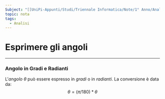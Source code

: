 ```yaml
---
Subject: "[[UniPi-Appunti/Studi/Triennale Informatica/Note/1° Anno/Analisi/Analisi]]"
topic: nota
tags:
  - Analisi
---
```

# Esprimere gli angoli
---
### Angolo in Gradi e Radianti
L'_angolo_ $\theta$ può essere espresso in _gradi_ o in _radianti_. La conversione è data da:
$$\theta  = (\pi / 180) * \theta$$
